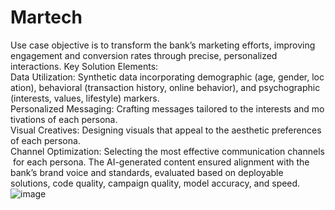 # Martech
Use case objective is to transform the bank’s marketing efforts, improving engagement and conversion rates through precise, personalized interactions.
Key Solution Elements:
Data Utilization: Synthetic data incorporating demographic (age, gender, location), behavioral (transaction history, online behavior), and psychographic (interests, values, lifestyle) markers.
Personalized Messaging: Crafting messages tailored to the interests and motivations of each persona.
Visual Creatives: Designing visuals that appeal to the aesthetic preferences of each persona.
Channel Optimization: Selecting the most effective communication channels for each persona.
The AI-generated content ensured alignment with the bank’s brand voice and standards, evaluated based on deployable solutions, code quality, campaign quality, model accuracy, and speed.
![image](https://github.com/user-attachments/assets/4e9e610c-6880-4fa2-b99d-625ad8e28861)

